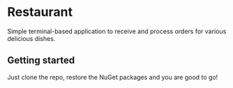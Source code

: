 # Restaurant 

Simple terminal-based application to receive and process orders for various delicious dishes.

## Getting started

Just clone the repo, restore the NuGet packages and you are good to go!